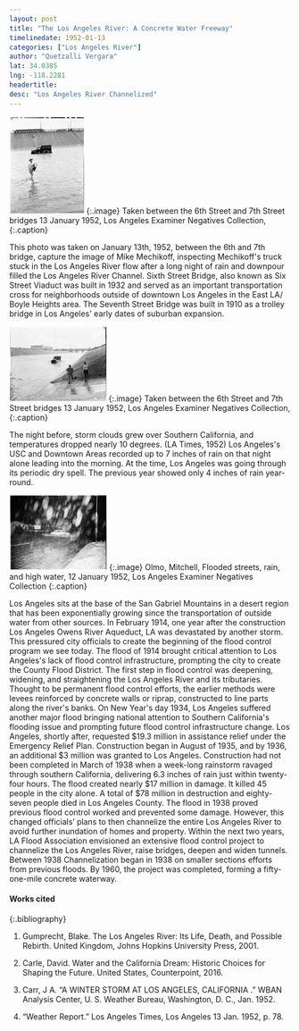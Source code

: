 ```yaml
---
layout: post
title: "The Los Angeles River: A Concrete Water Freeway"
timelinedate: 1952-01-13
categories: ["Los Angeles River"]
author: "Quetzalli Vergara"
lat: 34.0385
lng: -118.2281
headertitle: 
desc: "Los Angeles River Channelized"
---
```


![Truck in Los Angeles River](images/Truck_in_Los_Angeles_River_1952_qv.jpg)
   {:.image} 
 Taken between the 6th Street and 7th Street bridges 13 January 1952, Los Angeles Examiner Negatives Collection,
   {:.caption} 

This photo was taken on January 13th, 1952, between the 6th and 7th bridge, capture the image of Mike Mechikoff, inspecting Mechikoff's truck stuck in the Los Angeles River flow after a long night of rain and downpour filled the Los Angeles River Channel. 
Sixth Street Bridge, also known as Six Street Viaduct was built in 1932 and served as an important transportation cross for neighborhoods outside of downtown Los Angeles in the East LA/ Boyle Heights area. The Seventh Street Bridge was built in 1910 as a trolley bridge in Los Angeles' early dates of suburban expansion. 

![Truck in Los Angeles River](images/Truck_in_Los_Angeles_River_between_the_6th_Street_and_7th_Street_bridges_1952_qv.jpg)
 {:.image} 
Taken between the 6th Street and 7th Street bridges 13 January 1952, Los Angeles Examiner Negatives Collection,
{:.caption} 


The night before, storm clouds grew over Southern California, and temperatures dropped nearly 10 degrees. (LA Times, 1952) Los Angeles's USC and Downtown Areas recorded up to 7 inches of rain on that night alone leading into the morning. At the time, Los Angeles was going through its periodic dry spell. The previous year showed only 4 inches of rain year-round. 

![Flooded streets, rain, and high water ](images/Flooded_streets_rain_and_high_water_1952_qv.jpg)
   {:.image}
Olmo, Mitchell, Flooded streets, rain, and high water, 12 January 1952, Los Angeles Examiner Negatives Collection
   {:.caption} 

Los Angeles sits at the base of the San Gabriel Mountains in a desert region that has been exponentially growing since the transportation of outside water from other sources. In February 1914, one year after the construction Los Angeles Owens River Aqueduct, LA was devastated by another storm. This pressured city officials to create the beginning of the flood control program we see today. The flood of 1914 brought critical attention to Los Angeles's lack of flood control infrastructure, prompting the city to create the County Flood District. The first step in flood control was deepening, widening, and straightening the Los Angeles River and its tributaries. Thought to be permanent flood control efforts, the earlier methods were levees reinforced by concrete walls or riprap, constructed to line parts along the river's banks. 
On New Year's day 1934, Los Angeles suffered another major flood bringing national attention to Southern California's flooding issue and prompting future flood control infrastructure change. Los Angeles, shortly after, requested $19.3 million in assistance relief under the Emergency Relief Plan. Construction began in August of 1935, and by 1936, an additional $3 million was granted to Los Angeles. 
Construction had not been completed in March of 1938 when a week-long rainstorm ravaged through southern California, delivering 6.3 inches of rain just within twenty-four hours. The flood created nearly $17 million in damage. It killed 45 people in the city alone. A total of $78 million in destruction and eighty-seven people died in Los Angeles County.
The flood in 1938 proved previous flood control worked and prevented some damage. However, this changed officials’ plans to then channelize the entire Los Angeles River to avoid further inundation of homes and property.
Within the next two years, LA Flood Association envisioned an extensive flood control project to channelize the Los Angeles River, raise bridges, deepen and widen tunnels. Between 1938 Channelization began in 1938 on smaller sections efforts from previous floods. By 1960, the project was completed, forming a fifty-one-mile concrete waterway.


#### Works cited

{:.bibliography} 

1. Gumprecht, Blake. The Los Angeles River: Its Life, Death, and Possible Rebirth. United Kingdom, Johns Hopkins University Press, 2001.

2. Carle, David. Water and the California Dream: Historic Choices for Shaping the Future. United States, Counterpoint, 2016.

3. Carr, J A. “A WINTER STORM AT LOS ANGELES, CALIFORNIA .” WBAN Analysis Center, U. S. Weather Bureau, Washington, D. C., Jan. 1952.
 
4. “Weather Report.” Los Angeles Times, Los Angeles 13 Jan. 1952, p. 78.
